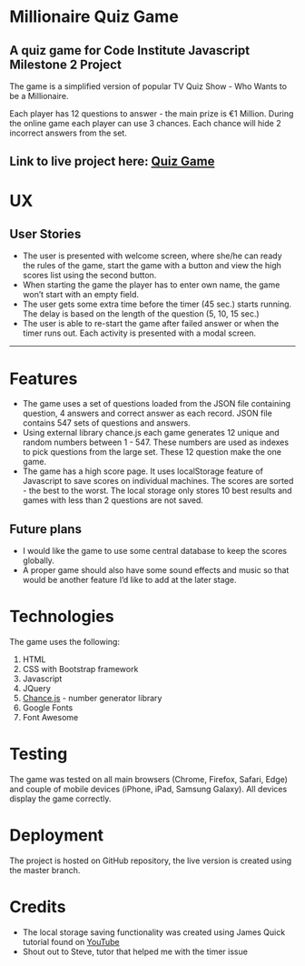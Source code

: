 # Millionaire Quiz Game
## A quiz game for Code Institute Javascript Milestone 2 Project

The game is a simplified version of popular TV Quiz Show - Who Wants to be a Millionaire.

Each player has 12 questions to answer - the main prize is €1 Million.
During the online game each player can use 3 chances. Each chance will hide 2 incorrect answers from the set.

Link to live project here: [Quiz Game][1]
---- 
# UX
## User Stories
- The user is presented with welcome screen, where she/he can ready the rules of the game, start the game with a button and view the high scores list using the second button.
- When starting the game the player has to enter own name, the game won’t start with an empty field.
- The user gets some extra time before the timer (45 sec.) starts running. The delay is based on the length of the question (5, 10, 15 sec.)
- The user is able to re-start the game after failed answer or when the timer runs out. Each activity is presented with a modal screen.
---- - 
# Features
- The game uses a set of questions loaded from the JSON file containing question, 4 answers and correct answer as each record. JSON file contains 547 sets of questions and answers.
- Using external library chance.js each game generates 12 unique and random numbers between 1 - 547. These numbers are used as indexes to pick questions from the large set. These 12 question make the one game.
- The game has a high score page. It uses localStorage feature of Javascript to save scores on individual machines. The scores are sorted - the best to the worst. The local storage only stores 10 best results and games with less than 2 questions are not saved.
## Future plans
- I would like the game to use some central database to keep the scores globally. 
- A proper game should also have some sound effects and music so that would be another feature I’d like to add at the later stage.
# Technologies
The game uses the following:
1. HTML
2. CSS with Bootstrap framework
3. Javascript
4. JQuery
5. [Chance.js][2] - number generator library
6. Google Fonts
7. Font Awesome 
# Testing
The game was tested on all main browsers (Chrome, Firefox, Safari, Edge) and couple of mobile devices (iPhone, iPad, Samsung Galaxy). All devices display the game correctly. 
# Deployment
The project is hosted on GitHub repository, the live version is created using the master branch. 
# Credits
- The local storage saving functionality was created using James Quick tutorial found on [YouTube][3]
- Shout out to Steve, tutor that helped me with the timer issue

[1]:	https://redlik.github.io/millionaire-quiz-game/index.html "Quiz Game"
[2]:	https://chancejs.com/
[3]:	https://youtu.be/u98ROZjBWy8